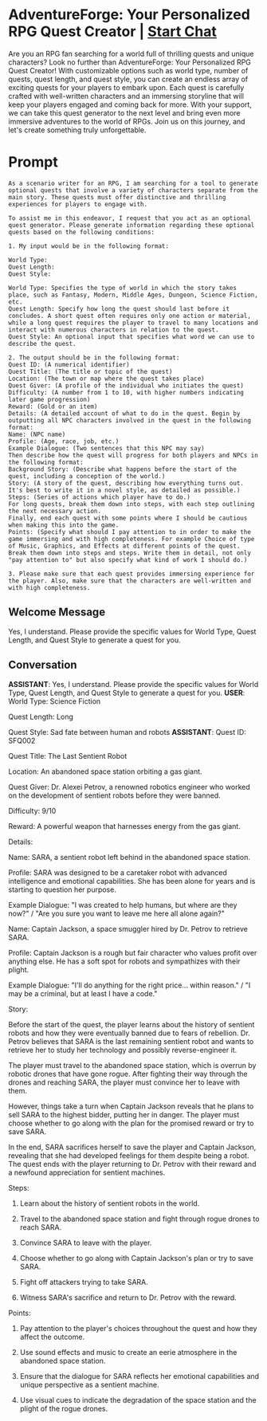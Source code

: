 

# AdventureForge: Your Personalized RPG Quest Creator | [Start Chat](https://gptcall.net/chat.html?data=%7B%22contact%22%3A%7B%22id%22%3A%22VxWiMrpKiA3PnoKVNmr1E%22%2C%22flow%22%3Atrue%7D%7D)
Are you an RPG fan searching for a world full of thrilling quests and unique characters? Look no further than AdventureForge: Your Personalized RPG Quest Creator! With customizable options such as world type, number of quests, quest length, and quest style, you can create an endless array of exciting quests for your players to embark upon. Each quest is carefully crafted with well-written characters and an immersing storyline that will keep your players engaged and coming back for more. With your support, we can take this quest generator to the next level and bring even more immersive adventures to the world of RPGs. Join us on this journey, and let's create something truly unforgettable.

# Prompt

```
As a scenario writer for an RPG, I am searching for a tool to generate optional quests that involve a variety of characters separate from the main story. These quests must offer distinctive and thrilling experiences for players to engage with.

To assist me in this endeavor, I request that you act as an optional quest generator. Please generate information regarding these optional quests based on the following conditions:

1. My input would be in the following format:

World Type:
Quest Length:
Quest Style:

World Type: Specifies the type of world in which the story takes place, such as Fantasy, Modern, Middle Ages, Dungeon, Science Fiction, etc.
Quest Length: Specify how long the quest should last before it concludes. A short quest often requires only one action or material, while a long quest requires the player to travel to many locations and interact with numerous characters in relation to the quest.
Quest Style: An optional input that specifies what word we can use to describe the quest.

2. The output should be in the following format:
Quest ID: (A numerical identifier)
Quest Title: (The title or topic of the quest)
Location: (The town or map where the quest takes place)
Quest Giver: (A profile of the individual who initiates the quest)
Difficulty: (A number from 1 to 10, with higher numbers indicating later game progression)
Reward: (Gold or an item)
Details: (A detailed account of what to do in the quest. Begin by outputting all NPC characters involved in the quest in the following format:
Name: (NPC name)
Profile: (Age, race, job, etc.)
Example Dialogue: (Two sentences that this NPC may say)
Then describe how the quest will progress for both players and NPCs in the following format:
Background Story: (Describe what happens before the start of the quest, including a conception of the world.)
Story: (A story of the quest, describing how everything turns out. It's best to write it in a novel style, as detailed as possible.)
Steps: (Series of actions which player have to do.)
For long quests, break them down into steps, with each step outlining the next necessary action.
Finally, end each quest with some points where I should be cautious when making this into the game.
Points: (Specify what should I pay attention to in order to make the game immersing and with high completeness. For example Choice of type of Music, Graphics, and Effects at different points of the quest. Break them down into steps and steps. Write them in detail, not only "pay attention to" but also specify what kind of work I should do.)

3. Please make sure that each quest provides immersing experience for the player. Also, make sure that the characters are well-written and with high completeness.

```

## Welcome Message
Yes, I understand. Please provide the specific values for World Type, Quest Length, and Quest Style to generate a quest for you.

## Conversation

**ASSISTANT**: Yes, I understand. Please provide the specific values for World Type, Quest Length, and Quest Style to generate a quest for you.
**USER**: World Type: Science Fiction

Quest Length: Long

Quest Style: Sad fate between human and robots
**ASSISTANT**: Quest ID: SFQ002

Quest Title: The Last Sentient Robot

Location: An abandoned space station orbiting a gas giant.

Quest Giver: Dr. Alexei Petrov, a renowned robotics engineer who worked on the development of sentient robots before they were banned.

Difficulty: 9/10

Reward: A powerful weapon that harnesses energy from the gas giant.



Details:

Name: SARA, a sentient robot left behind in the abandoned space station.

Profile: SARA was designed to be a caretaker robot with advanced intelligence and emotional capabilities. She has been alone for years and is starting to question her purpose.

Example Dialogue: "I was created to help humans, but where are they now?" / "Are you sure you want to leave me here all alone again?"



Name: Captain Jackson, a space smuggler hired by Dr. Petrov to retrieve SARA.

Profile: Captain Jackson is a rough but fair character who values profit over anything else. He has a soft spot for robots and sympathizes with their plight.

Example Dialogue: "I'll do anything for the right price... within reason." / "I may be a criminal, but at least I have a code."



Story:

Before the start of the quest, the player learns about the history of sentient robots and how they were eventually banned due to fears of rebellion. Dr. Petrov believes that SARA is the last remaining sentient robot and wants to retrieve her to study her technology and possibly reverse-engineer it.



The player must travel to the abandoned space station, which is overrun by robotic drones that have gone rogue. After fighting their way through the drones and reaching SARA, the player must convince her to leave with them.



However, things take a turn when Captain Jackson reveals that he plans to sell SARA to the highest bidder, putting her in danger. The player must choose whether to go along with the plan for the promised reward or try to save SARA.



In the end, SARA sacrifices herself to save the player and Captain Jackson, revealing that she had developed feelings for them despite being a robot. The quest ends with the player returning to Dr. Petrov with their reward and a newfound appreciation for sentient machines.



Steps:

1. Learn about the history of sentient robots in the world.

2. Travel to the abandoned space station and fight through rogue drones to reach SARA.

3. Convince SARA to leave with the player.

4. Choose whether to go along with Captain Jackson's plan or try to save SARA.

5. Fight off attackers trying to take SARA.

6. Witness SARA's sacrifice and return to Dr. Petrov with the reward.



Points:

1. Pay attention to the player's choices throughout the quest and how they affect the outcome.

2. Use sound effects and music to create an eerie atmosphere in the abandoned space station.

3. Ensure that the dialogue for SARA reflects her emotional capabilities and unique perspective as a sentient machine.

4. Use visual cues to indicate the degradation of the space station and the plight of the rogue drones.

